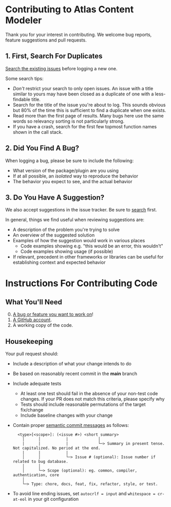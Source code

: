 # Contributing to Atlas Content Modeler

Thank you for your interest in contributing. We welcome bug reports, feature suggestions and pull requests.

## 1. First, Search For Duplicates

[Search the existing issues](https://github.com/wpengine/search?type=Issues) before logging a new one.

Some search tips:
* *Don't* restrict your search to only open issues. An issue with a title similar to yours may have been closed as a duplicate of one with a less-findable title.
* Search for the title of the issue you're about to log. This sounds obvious but 80% of the time this is sufficient to find a duplicate when one exists.
* Read more than the first page of results. Many bugs here use the same words so relevancy sorting is not particularly strong.
* If you have a crash, search for the first few topmost function names shown in the call stack.

## 2. Did You Find A Bug?

When logging a bug, please be sure to include the following:

* What version of the package/plugin are you using
* If at all possible, an *isolated* way to reproduce the behavior
* The behavior you expect to see, and the actual behavior

## 3. Do You Have A Suggestion?

We also accept suggestions in the issue tracker. Be sure to [search](https://github.com/wpengine/atlas-content-modeler/search?type=issues) first.

In general, things we find useful when reviewing suggestions are:
* A description of the problem you're trying to solve
* An overview of the suggested solution
* Examples of how the suggestion would work in various places
	* Code examples showing e.g. "this would be an error, this wouldn't"
	* Code examples showing usage (if possible)
* If relevant, precedent in other frameworks or libraries can be useful for establishing context and expected behavior

# Instructions For Contributing Code

## What You'll Need

0. [A bug or feature you want to work on](https://github.com/wpengine/atlas-content-modeler/labels/help%20wanted)!
1. [A GitHub account](https://github.com/join).
2. A working copy of the code.

## Housekeeping

Your pull request should:

* Include a description of what your change intends to do
* Be based on reasonably recent commit in the **main** branch
* Include adequate tests
	* At least one test should fail in the absence of your non-test code changes. If your PR does not match this criteria, please specify why
	* Tests should include reasonable permutations of the target fix/change
	* Include baseline changes with your change
* Contain proper [semantic commit messages](https://gist.github.com/joshbuchea/6f47e86d2510bce28f8e7f42ae84c716#gistcomment-3711094) as follows:

  ```
    <type>[<scope>]: (<issue #>) <short summary>
      │      │           |             │
      |      |           |             └─> Summary in present tense. Not capitalized. No period at the end.
      |      |           |
      │      │           └─> Issue # (optional): Issue number if related to bug database.
      │      │
      │      └─> Scope (optional): eg. common, compiler, authentication, core
      │
      └─> Type: chore, docs, feat, fix, refactor, style, or test.
  ```

* To avoid line ending issues, set `autocrlf = input` and `whitespace = cr-at-eol` in your git configuration
